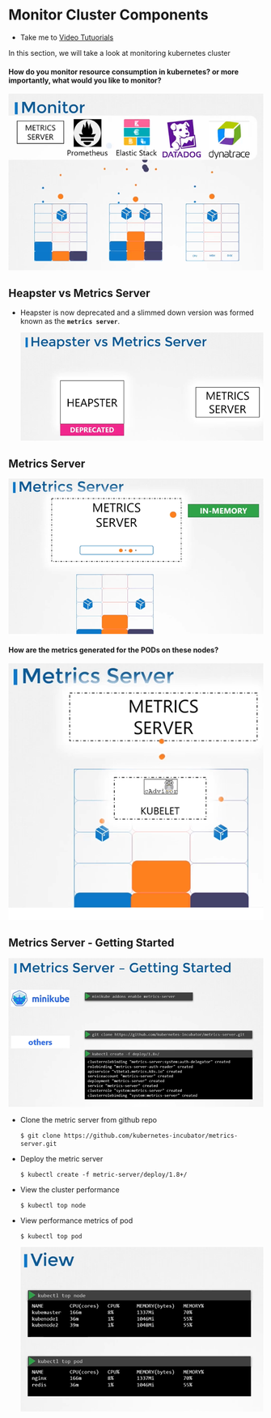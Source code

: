 # Monitor Cluster Components
  - Take me to [Video Tutuorials](https://kodekloud.com/topic/monitor-cluster-components/)
  
In this section, we will take a look at monitoring kubernetes cluster

#### How do you monitor resource consumption in kubernetes? or more importantly, what would you like to monitor?
  ![mon](../../images/mon.PNG)
 
## Heapster vs Metrics Server
- Heapster is now deprecated and a slimmed down version was formed known as the **`metrics server`**.

  ![hpms](../../images/hpms.PNG)
  
## Metrics Server

  ![ms1](../../images/ms1.PNG)

#### How are the metrics generated for the PODs on these nodes?

  ![ca](../../images/ca.PNG)
  
## Metrics Server - Getting Started

  ![msg](../../images/msg.PNG)
  
- Clone the metric server from github repo
  ```
  $ git clone https://github.com/kubernetes-incubator/metrics-server.git
  ```
- Deploy the metric server
  ```
  $ kubectl create -f metric-server/deploy/1.8+/
  ```
  
- View the cluster performance
  ```
  $ kubectl top node
  ```
- View performance metrics of pod
  ```
  $ kubectl top pod
  ```
  
  ![view](../../images/view.PNG)
  
  
